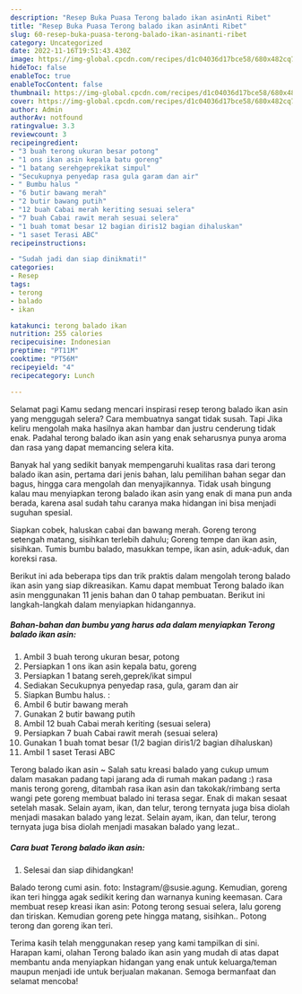 ```yaml
---
description: "Resep Buka Puasa Terong balado ikan asinAnti Ribet"
title: "Resep Buka Puasa Terong balado ikan asinAnti Ribet"
slug: 60-resep-buka-puasa-terong-balado-ikan-asinanti-ribet
category: Uncategorized
date: 2022-11-16T19:51:43.430Z
image: https://img-global.cpcdn.com/recipes/d1c04036d17bce58/680x482cq70/terong-balado-ikan-asin-foto-resep-utama.jpg
hideToc: false
enableToc: true
enableTocContent: false
thumbnail: https://img-global.cpcdn.com/recipes/d1c04036d17bce58/680x482cq70/terong-balado-ikan-asin-foto-resep-utama.jpg
cover: https://img-global.cpcdn.com/recipes/d1c04036d17bce58/680x482cq70/terong-balado-ikan-asin-foto-resep-utama.jpg
author: Admin
authorAv: notfound
ratingvalue: 3.3
reviewcount: 3
recipeingredient:
- "3 buah terong ukuran besar potong"
- "1 ons ikan asin kepala batu goreng"
- "1 batang serehgeprekikat simpul"
- "Secukupnya penyedap rasa gula garam dan air"
- " Bumbu halus "
- "6 butir bawang merah"
- "2 butir bawang putih"
- "12 buah Cabai merah keriting sesuai selera"
- "7 buah Cabai rawit merah sesuai selera"
- "1 buah tomat besar 12 bagian diris12 bagian dihaluskan"
- "1 saset Terasi ABC"
recipeinstructions:

- "Sudah jadi dan siap dinikmati!"
categories:
- Resep
tags:
- terong
- balado
- ikan

katakunci: terong balado ikan 
nutrition: 255 calories
recipecuisine: Indonesian
preptime: "PT11M"
cooktime: "PT56M"
recipeyield: "4"
recipecategory: Lunch

---
```



Selamat pagi Kamu sedang mencari inspirasi resep terong balado ikan asin yang menggugah selera? Cara membuatnya sangat tidak susah. Tapi Jika keliru mengolah maka hasilnya akan hambar dan justru cenderung tidak enak. Padahal terong balado ikan asin yang enak seharusnya punya aroma dan rasa yang dapat memancing selera kita.


Banyak hal yang sedikit banyak mempengaruhi kualitas rasa dari terong balado ikan asin, pertama dari jenis bahan, lalu pemilihan bahan segar dan bagus, hingga cara mengolah dan menyajikannya. Tidak usah bingung kalau mau menyiapkan terong balado ikan asin yang enak di mana pun anda berada, karena asal sudah tahu caranya maka hidangan ini bisa menjadi suguhan spesial.

Siapkan cobek, haluskan cabai dan bawang merah. Goreng terong setengah matang, sisihkan terlebih dahulu; Goreng tempe dan ikan asin, sisihkan. Tumis bumbu balado, masukkan tempe, ikan asin, aduk-aduk, dan koreksi rasa.


Berikut ini ada beberapa tips dan trik praktis dalam mengolah terong balado ikan asin yang siap dikreasikan. Kamu dapat membuat Terong balado ikan asin menggunakan 11 jenis bahan dan 0 tahap pembuatan. Berikut ini langkah-langkah dalam menyiapkan hidangannya.

<!--inarticleads1-->

##### Bahan-bahan dan bumbu yang harus ada dalam menyiapkan Terong balado ikan asin:

1. Ambil 3 buah terong ukuran besar, potong
1. Persiapkan 1 ons ikan asin kepala batu, goreng
1. Persiapkan 1 batang sereh,geprek/ikat simpul
1. Sediakan Secukupnya penyedap rasa, gula, garam dan air
1. Siapkan  Bumbu halus. :
1. Ambil 6 butir bawang merah
1. Gunakan 2 butir bawang putih
1. Ambil 12 buah Cabai merah keriting (sesuai selera)
1. Persiapkan 7 buah Cabai rawit merah (sesuai selera)
1. Gunakan 1 buah tomat besar (1/2 bagian diris1/2 bagian dihaluskan)
1. Ambil 1 saset Terasi ABC


Terong balado ikan asin ~ Salah satu kreasi balado yang cukup umum dalam masakan padang tapi jarang ada di rumah makan padang :) rasa manis terong goreng, ditambah rasa ikan asin dan takokak/rimbang serta wangi pete goreng membuat balado ini terasa segar. Enak di makan sesaat setelah masak. Selain ayam, ikan, dan telur, terong ternyata juga bisa diolah menjadi masakan balado yang lezat. Selain ayam, ikan, dan telur, terong ternyata juga bisa diolah menjadi masakan balado yang lezat.. 

<!--inarticleads2-->

##### Cara buat Terong balado ikan asin:


1. Selesai dan siap dihidangkan!

Balado terong cumi asin. foto: Instagram/@susie.agung. Kemudian, goreng ikan teri hingga agak sedikit kering dan warnanya kuning keemasan. Cara membuat resep kreasi ikan asin: Potong terong sesuai selera, lalu goreng dan tiriskan. Kemudian goreng pete hingga matang, sisihkan.. Potong terong dan goreng ikan teri. 

Terima kasih telah menggunakan resep yang kami tampilkan di sini. Harapan kami, olahan Terong balado ikan asin yang mudah di atas dapat membantu anda menyiapkan hidangan yang enak untuk keluarga/teman maupun menjadi ide untuk berjualan makanan. Semoga bermanfaat dan selamat mencoba!

